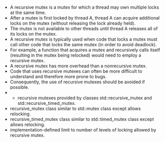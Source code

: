 + A recursive mutex is a mutex for which a thread may own multiple locks at the same time.
+ After a mutex is first locked by thread A, thread A can acquire additional locks on the mutex (without releasing the lock already held).
+ The mutex is not available to other threads until thread A releases all of its locks on the mutex.
+ A recursive mutex is typically used when code that locks a mutex must call other code that locks the same mutex (in order to avoid deadlock).
+ For example, a function that acquires a mutex and recursively calls itself (resulting in the mutex being relocked) would need to employ a recursive mutex.
+ A recursive mutex has more overhead than a nonrecursive mutex.
+ Code that uses recursive mutexes can often be more difficult to understand and therefore more prone to bugs.
+ Consequently, the use of recursive mutexes should be avoided if possible.
+ + recursive mutexes provided by classes std::recursive_mutex and std::recursive_timed_mutex.
+ recursive_mutex class similar to std::mutex class except allows relocking.
+ recursive_timed_mutex class similar to std::timed_mutex class except allows relocking.
+ implementation-defined limit to number of levels of locking allowed by recursive mutex.
